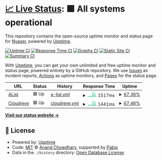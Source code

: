 # [📈 Live Status](https://up.nyase.ru): <!--live status--> **🟩 All systems operational**

This repository contains the open-source uptime monitor and status page for [Nyaser](https://nyaser.top), powered by [Upptime](https://github.com/upptime/upptime).

[![Uptime CI](https://github.com/ProjectNyaser/upptime/workflows/Uptime%20CI/badge.svg)](https://github.com/ProjectNyaser/upptime/actions?query=workflow%3A%22Uptime+CI%22)
[![Response Time CI](https://github.com/ProjectNyaser/upptime/workflows/Response%20Time%20CI/badge.svg)](https://github.com/ProjectNyaser/upptime/actions?query=workflow%3A%22Response+Time+CI%22)
[![Graphs CI](https://github.com/ProjectNyaser/upptime/workflows/Graphs%20CI/badge.svg)](https://github.com/ProjectNyaser/upptime/actions?query=workflow%3A%22Graphs+CI%22)
[![Static Site CI](https://github.com/ProjectNyaser/upptime/workflows/Static%20Site%20CI/badge.svg)](https://github.com/ProjectNyaser/upptime/actions?query=workflow%3A%22Static+Site+CI%22)
[![Summary CI](https://github.com/ProjectNyaser/upptime/workflows/Summary%20CI/badge.svg)](https://github.com/ProjectNyaser/upptime/actions?query=workflow%3A%22Summary+CI%22)

With [Upptime](https://upptime.js.org), you can get your own unlimited and free uptime monitor and status page, powered entirely by a GitHub repository. We use [Issues](https://github.com/ProjectNyaser/upptime/issues) as incident reports, [Actions](https://github.com/ProjectNyaser/upptime/actions) as uptime monitors, and [Pages](https://up.nyase.ru) for the status page.

<!--start: status pages-->
<!-- This summary is generated by Upptime (https://github.com/upptime/upptime) -->
<!-- Do not edit this manually, your changes will be overwritten -->
<!-- prettier-ignore -->
| URL | Status | History | Response Time | Uptime |
| --- | ------ | ------- | ------------- | ------ |
| <img alt="" src="https://icons.duckduckgo.com/ip3/a.nyase.ru.ico" height="13"> [AList](https://a.nyase.ru) | 🟩 Up | [a-list.yml](https://github.com/ProjectNyaser/upptime/commits/HEAD/history/a-list.yml) | <details><summary><img alt="Response time graph" src="./graphs/a-list/response-time-week.png" height="20"> 1517ms</summary><br><a href="https://up.nyase.ru/history/a-list"><img alt="Response time 1517" src="https://img.shields.io/endpoint?url=https%3A%2F%2Fraw.githubusercontent.com%2FProjectNyaser%2Fupptime%2FHEAD%2Fapi%2Fa-list%2Fresponse-time.json"></a><br><a href="https://up.nyase.ru/history/a-list"><img alt="24-hour response time 2124" src="https://img.shields.io/endpoint?url=https%3A%2F%2Fraw.githubusercontent.com%2FProjectNyaser%2Fupptime%2FHEAD%2Fapi%2Fa-list%2Fresponse-time-day.json"></a><br><a href="https://up.nyase.ru/history/a-list"><img alt="7-day response time 1517" src="https://img.shields.io/endpoint?url=https%3A%2F%2Fraw.githubusercontent.com%2FProjectNyaser%2Fupptime%2FHEAD%2Fapi%2Fa-list%2Fresponse-time-week.json"></a><br><a href="https://up.nyase.ru/history/a-list"><img alt="30-day response time 1517" src="https://img.shields.io/endpoint?url=https%3A%2F%2Fraw.githubusercontent.com%2FProjectNyaser%2Fupptime%2FHEAD%2Fapi%2Fa-list%2Fresponse-time-month.json"></a><br><a href="https://up.nyase.ru/history/a-list"><img alt="1-year response time 1517" src="https://img.shields.io/endpoint?url=https%3A%2F%2Fraw.githubusercontent.com%2FProjectNyaser%2Fupptime%2FHEAD%2Fapi%2Fa-list%2Fresponse-time-year.json"></a></details> | <details><summary><a href="https://up.nyase.ru/history/a-list">67.36%</a></summary><a href="https://up.nyase.ru/history/a-list"><img alt="All-time uptime 67.36%" src="https://img.shields.io/endpoint?url=https%3A%2F%2Fraw.githubusercontent.com%2FProjectNyaser%2Fupptime%2FHEAD%2Fapi%2Fa-list%2Fuptime.json"></a><br><a href="https://up.nyase.ru/history/a-list"><img alt="24-hour uptime 85.84%" src="https://img.shields.io/endpoint?url=https%3A%2F%2Fraw.githubusercontent.com%2FProjectNyaser%2Fupptime%2FHEAD%2Fapi%2Fa-list%2Fuptime-day.json"></a><br><a href="https://up.nyase.ru/history/a-list"><img alt="7-day uptime 67.36%" src="https://img.shields.io/endpoint?url=https%3A%2F%2Fraw.githubusercontent.com%2FProjectNyaser%2Fupptime%2FHEAD%2Fapi%2Fa-list%2Fuptime-week.json"></a><br><a href="https://up.nyase.ru/history/a-list"><img alt="30-day uptime 67.36%" src="https://img.shields.io/endpoint?url=https%3A%2F%2Fraw.githubusercontent.com%2FProjectNyaser%2Fupptime%2FHEAD%2Fapi%2Fa-list%2Fuptime-month.json"></a><br><a href="https://up.nyase.ru/history/a-list"><img alt="1-year uptime 67.36%" src="https://img.shields.io/endpoint?url=https%3A%2F%2Fraw.githubusercontent.com%2FProjectNyaser%2Fupptime%2FHEAD%2Fapi%2Fa-list%2Fuptime-year.json"></a></details>
| <img alt="" src="https://icons.duckduckgo.com/ip3/c.nyase.ru.ico" height="13"> [Cloudreve](https://c.nyase.ru) | 🟩 Up | [cloudreve.yml](https://github.com/ProjectNyaser/upptime/commits/HEAD/history/cloudreve.yml) | <details><summary><img alt="Response time graph" src="./graphs/cloudreve/response-time-week.png" height="20"> 1441ms</summary><br><a href="https://up.nyase.ru/history/cloudreve"><img alt="Response time 1441" src="https://img.shields.io/endpoint?url=https%3A%2F%2Fraw.githubusercontent.com%2FProjectNyaser%2Fupptime%2FHEAD%2Fapi%2Fcloudreve%2Fresponse-time.json"></a><br><a href="https://up.nyase.ru/history/cloudreve"><img alt="24-hour response time 1976" src="https://img.shields.io/endpoint?url=https%3A%2F%2Fraw.githubusercontent.com%2FProjectNyaser%2Fupptime%2FHEAD%2Fapi%2Fcloudreve%2Fresponse-time-day.json"></a><br><a href="https://up.nyase.ru/history/cloudreve"><img alt="7-day response time 1441" src="https://img.shields.io/endpoint?url=https%3A%2F%2Fraw.githubusercontent.com%2FProjectNyaser%2Fupptime%2FHEAD%2Fapi%2Fcloudreve%2Fresponse-time-week.json"></a><br><a href="https://up.nyase.ru/history/cloudreve"><img alt="30-day response time 1441" src="https://img.shields.io/endpoint?url=https%3A%2F%2Fraw.githubusercontent.com%2FProjectNyaser%2Fupptime%2FHEAD%2Fapi%2Fcloudreve%2Fresponse-time-month.json"></a><br><a href="https://up.nyase.ru/history/cloudreve"><img alt="1-year response time 1441" src="https://img.shields.io/endpoint?url=https%3A%2F%2Fraw.githubusercontent.com%2FProjectNyaser%2Fupptime%2FHEAD%2Fapi%2Fcloudreve%2Fresponse-time-year.json"></a></details> | <details><summary><a href="https://up.nyase.ru/history/cloudreve">67.46%</a></summary><a href="https://up.nyase.ru/history/cloudreve"><img alt="All-time uptime 67.46%" src="https://img.shields.io/endpoint?url=https%3A%2F%2Fraw.githubusercontent.com%2FProjectNyaser%2Fupptime%2FHEAD%2Fapi%2Fcloudreve%2Fuptime.json"></a><br><a href="https://up.nyase.ru/history/cloudreve"><img alt="24-hour uptime 85.87%" src="https://img.shields.io/endpoint?url=https%3A%2F%2Fraw.githubusercontent.com%2FProjectNyaser%2Fupptime%2FHEAD%2Fapi%2Fcloudreve%2Fuptime-day.json"></a><br><a href="https://up.nyase.ru/history/cloudreve"><img alt="7-day uptime 67.46%" src="https://img.shields.io/endpoint?url=https%3A%2F%2Fraw.githubusercontent.com%2FProjectNyaser%2Fupptime%2FHEAD%2Fapi%2Fcloudreve%2Fuptime-week.json"></a><br><a href="https://up.nyase.ru/history/cloudreve"><img alt="30-day uptime 67.46%" src="https://img.shields.io/endpoint?url=https%3A%2F%2Fraw.githubusercontent.com%2FProjectNyaser%2Fupptime%2FHEAD%2Fapi%2Fcloudreve%2Fuptime-month.json"></a><br><a href="https://up.nyase.ru/history/cloudreve"><img alt="1-year uptime 67.46%" src="https://img.shields.io/endpoint?url=https%3A%2F%2Fraw.githubusercontent.com%2FProjectNyaser%2Fupptime%2FHEAD%2Fapi%2Fcloudreve%2Fuptime-year.json"></a></details>

<!--end: status pages-->

[**Visit our status website →**](https://up.nyase.ru)

## 📄 License

- Powered by: [Upptime](https://github.com/upptime/upptime)
- Code: [MIT](./LICENSE) © [Anand Chowdhary](https://anandchowdhary.com), supported by [Pabio](https://pabio.com)
- Data in the `./history` directory: [Open Database License](https://opendatacommons.org/licenses/odbl/1-0/)
